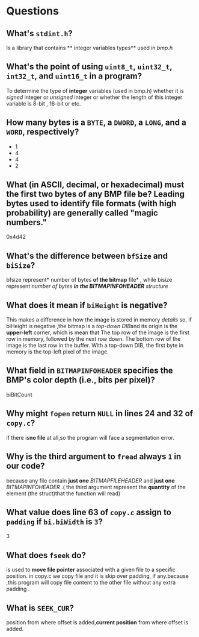 # Questions

## What's `stdint.h`?

Is a library that contains ** integer variables types** used in *bmp.h*

## What's the point of using `uint8_t`, `uint32_t`, `int32_t`, and `uint16_t` in a program?

To determine the type of **integer** variables (used in bmp.h) whether it is *signed* integer or *unsigned* integer
or  whether the length of this integer  variable is 8-bit , 16-bit or etc.


## How many bytes is a `BYTE`, a `DWORD`, a `LONG`, and a `WORD`, respectively?

* 1
* 4
* 4
* 2

## What (in ASCII, decimal, or hexadecimal) must the first two bytes of any BMP file be? Leading bytes used to identify file formats (with high probability) are generally called "magic numbers."

0x4d42

## What's the difference between `bfSize` and `biSize`?

bfsize represent* number of bytes __of the bitmap__ file* , while bisize represent *number of bytes __in the BITMAPINFOHEADER__ structure*

## What does it mean if `biHeight` is negative?

This makes a difference in how the image is stored in memory
*details*
so, if biHeight is negative ,the bitmap is a *top-down DIB*and its origin is the **upper-left** corner,
which is mean that  The top row of the image is the first row in memory, followed by the next row down.
The bottom row of the image is the last row in the buffer.
With a top-down DIB, the first byte in memory is the top-left pixel of the image.

## What field in `BITMAPINFOHEADER` specifies the BMP's color depth (i.e., bits per pixel)?

biBitCount

## Why might `fopen` return `NULL` in lines 24 and 32 of `copy.c`?

if there is**no file** at all,so the program will face a segmentation error.

## Why is the third argument to `fread` always `1` in our code?

because any file contain **just one** *BITMAPFILEHEADER*
and **just one** *BITMAPINFOHEADER* .( the third argument represent the __quantity__ of the element (the struct)that the function will read)

## What value does line 63 of `copy.c` assign to `padding` if `bi.biWidth` is `3`?

3

## What does `fseek` do?

is used to **move file pointer** associated with a given file to a specific position.
in copy.c  we copy file and it is  skip over padding, if any.because ,this program will copy file content  to the other file without  any extra padding  .


## What is `SEEK_CUR`?


position from where offset is added,**current position** from where offset is added.
